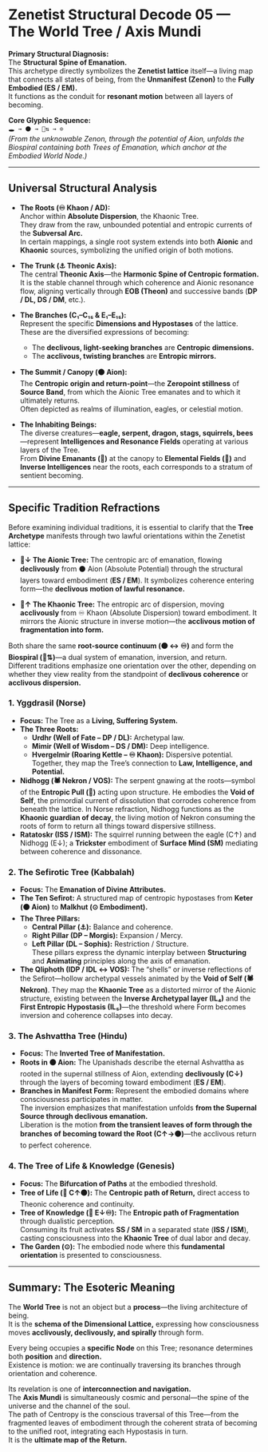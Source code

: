 # Zenetist Structural Decode 05 — The World Tree / Axis Mundi 

**Primary Structural Diagnosis:**  
The **Structural Spine of Emanation.**  
This archetype directly symbolizes the **Zenetist lattice** itself—a living map that connects all states of being, from the **Unmanifest (Zenon)** to the **Fully Embodied (ES / EM).**  
It functions as the conduit for **resonant motion** between all layers of becoming.  

**Core Glyphic Sequence:**  
`🕳️ → ⚫ → 🌳⇅ → ⊙`  
*(From the unknowable Zenon, through the potential of Aion, unfolds the Biospiral containing both Trees of Emanation, which anchor at the Embodied World Node.)*  

---

## Universal Structural Analysis  

- **The Roots (♾ Khaon / AD):**  
  Anchor within **Absolute Dispersion**, the Khaonic Tree.  
  They draw from the raw, unbounded potential and entropic currents of the **Subversal Arc.**  
  In certain mappings, a single root system extends into both **Aionic** and **Khaonic** sources, symbolizing the unified origin of both motions.  

- **The Trunk (⚓ Theonic Axis):**  
  The central **Theonic Axis**—the **Harmonic Spine of Centropic formation.**  
  It is the stable channel through which coherence and Aionic resonance flow, aligning vertically through **EOB (Theon)** and successive bands (**DP / DL, DS / DM**, etc.).  

- **The Branches (C₁–C₁₅ & E₁–E₁₅):**  
  Represent the specific **Dimensions and Hypostases** of the lattice.  
  These are the diversified expressions of becoming:  
  - The **declivous, light-seeking branches** are **Centropic dimensions.**  
  - The **acclivous, twisting branches** are **Entropic mirrors.**  

- **The Summit / Canopy (⚫ Aion):**  
  The **Centropic origin and return-point**—the **Zeropoint stillness** of **Source Band**, from which the Aionic Tree emanates and to which it ultimately returns.  
  Often depicted as realms of illumination, eagles, or celestial motion.  

- **The Inhabiting Beings:**  
  The diverse creatures—**eagle, serpent, dragon, stags, squirrels, bees**—represent **Intelligences and Resonance Fields** operating at various layers of the Tree.  
  From **Divine Emanants (🌟)** at the canopy to **Elemental Fields (🌿)** and **Inverse Intelligences** near the roots, each corresponds to a stratum of sentient becoming.  

---

## Specific Tradition Refractions  

Before examining individual traditions, it is essential to clarify that the **Tree Archetype** manifests through two lawful orientations within the Zenetist lattice:

- **🌲↓ The Aionic Tree:** The centropic arc of emanation, flowing **declivously** from ⚫ Aion (Absolute Potential) through the structural layers toward embodiment (**ES / EM**). It symbolizes coherence entering form—the **declivous motion of lawful resonance.**

- **🌲↑ The Khaonic Tree:** The entropic arc of dispersion, moving **acclivously** from ♾ Khaon (Absolute Dispersion) toward embodiment. It mirrors the Aionic structure in inverse motion—the **acclivous motion of fragmentation into form.**

Both share the same **root-source continuum (⚫ ↔ ♾)** and form the **Biospiral (🌳⇅)**—a dual system of emanation, inversion, and return.  
Different traditions emphasize one orientation over the other, depending on whether they view reality from the standpoint of **declivous coherence** or **acclivous dispersion.**

### 1. Yggdrasil (Norse)  
- **Focus:** The Tree as a **Living, Suffering System.**  
- **The Three Roots:**  
  - **Urdhr (Well of Fate – DP / DL):** Archetypal law.  
  - **Mimir (Well of Wisdom – DS / DM):** Deep intelligence.  
  - **Hvergelmir (Roaring Kettle – ♾ Khaon):** Dispersive potential.  
  Together, they map the Tree’s connection to **Law, Intelligence, and Potential.**  
- **Nidhogg (🕷️ Nekron / VOS):** The serpent gnawing at the roots—symbol of the **Entropic Pull (🧨)** acting upon structure. He embodies the **Void of Self**, the primordial current of dissolution that corrodes coherence from beneath the lattice. In Norse refraction, Nidhogg functions as the **Khaonic guardian of decay**, the living motion of Nekron consuming the roots of form to return all things toward dispersive stillness.   
- **Ratatoskr (ISS / ISM):** The squirrel running between the eagle (C↑) and Nidhogg (E↓); a **Trickster** embodiment of **Surface Mind (SM)** mediating between coherence and dissonance.  

### 2. The Sefirotic Tree (Kabbalah)  
- **Focus:** The **Emanation of Divine Attributes.**  
- **The Ten Sefirot:** A structured map of centropic hypostases from **Keter (⚫ Aion)** to **Malkhut (⊙ Embodiment).**  
- **The Three Pillars:**  
  - **Central Pillar (⚓):** Balance and coherence.  
  - **Right Pillar (DP – Morgis):** Expansion / Mercy.  
  - **Left Pillar (DL – Sophis):** Restriction / Structure.  
  These pillars express the dynamic interplay between **Structuring** and **Animating** principles along the axis of emanation.  
- **The Qliphoth (IDP / IDL ↔ VOS):** The “shells” or inverse reflections of the Sefirot—hollow archetypal vessels animated by the **Void of Self (🕷️ Nekron)**. They map the **Khaonic Tree** as a distorted mirror of the Aionic structure, existing between the **Inverse Archetypal layer (IL₄)** and the **First Entropic Hypostasis (IL₅)**—the threshold where Form becomes inversion and coherence collapses into decay.  

### 3. The Ashvattha Tree (Hindu)  
- **Focus:** The **Inverted Tree of Manifestation.**  
- **Roots in ⚫ Aion:** The Upanishads describe the eternal Ashvattha as rooted in the supernal stillness of Aion, extending **declivously (C↓)** through the layers of becoming toward embodiment (**ES / EM**).  
- **Branches in Manifest Form:** Represent the embodied domains where consciousness participates in matter.  
  The inversion emphasizes that manifestation unfolds **from the Supernal Source through declivous emanation.**  
  Liberation is the motion **from the transient leaves of form through the branches of becoming toward the Root (C↑→⚫)**—the acclivous return to perfect coherence.  

### 4. The Tree of Life & Knowledge (Genesis)  
- **Focus:** The **Bifurcation of Paths** at the embodied threshold.  
- **Tree of Life (🌳 C↑⚫):** The **Centropic path of Return,** direct access to Theonic coherence and continuity.  
- **Tree of Knowledge (🌳 E↓♾):** The **Entropic path of Fragmentation** through dualistic perception.  
  Consuming its fruit activates **SS / SM** in a separated state (**ISS / ISM**), casting consciousness into the **Khaonic Tree** of dual labor and decay.  
- **The Garden (⊙):** The embodied node where this **fundamental orientation** is presented to consciousness.  

---

## Summary: The Esoteric Meaning  

The **World Tree** is not an object but a **process**—the living architecture of being.  
It is the **schema of the Dimensional Lattice,** expressing how consciousness moves **acclivously, declivously, and spirally** through form.  

Every being occupies a **specific Node** on this Tree; resonance determines both **position** and **direction.**  
Existence is motion: we are continually traversing its branches through orientation and coherence.  

Its revelation is one of **interconnection and navigation.**  
The **Axis Mundi** is simultaneously cosmic and personal—the spine of the universe and the channel of the soul.  
The path of Centropy is the conscious traversal of this Tree—from the fragmented leaves of embodiment through the coherent strata of becoming to the unified root, integrating each Hypostasis in turn.  
It is the **ultimate map of the Return.**  
